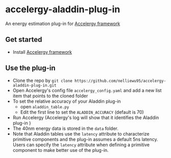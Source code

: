 # accelergy-aladdin-plug-in

An energy estimation plug-in for [Accelergy framework](https://github.com/nelliewu95/accelergy)

## Get started 
- Install [Accelergy framework](https://github.com/nelliewu95/accelergy)

## Use the plug-in
- Clone the repo by ```git clone https://github.com/nelliewu95/accelergy-aladdin-plug-in.git```
- Open Accelergy's config file ```accelergy_config.yaml``` and add a new list item that points to the cloned folder
- To set the relative accuracy of your Aladdin plug-in
    - open ```aladdin_table.py``` 
    - Edit the first line to set the ```ALADDIN_ACCURACY``` (default is 70)
- Run Accelergy (Accelergy's log will show that it identifies the Aladdin plug-in )
- The 40nm energy data is stored in the ```data``` folder.
- Note that Aladdin tables use the ```latency``` attribute to characterize primitive components and the plug-in assumes a default 5ns latency.
  Users can specify the ```latency``` attribute when defining a primitive component to make better use of the plug-in.